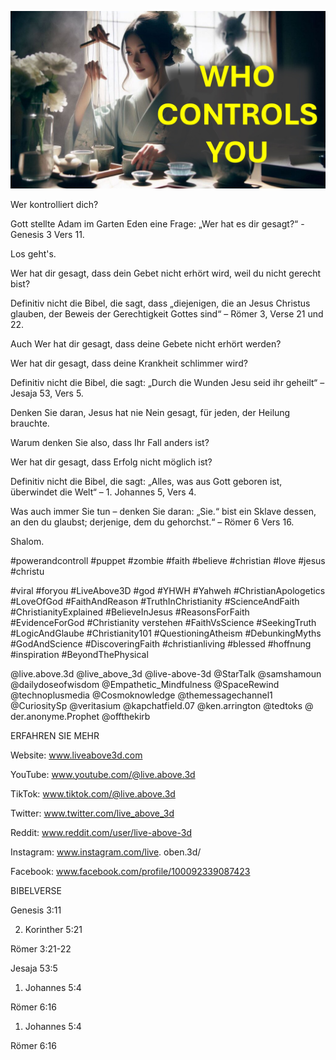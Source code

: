 ![Video cover image](../cover.jpg "cover photo")

Wer kontrolliert dich?

Gott stellte Adam im Garten Eden eine Frage: „Wer hat es dir gesagt?“ - Genesis 3 Vers 11.

Los geht's.

Wer hat dir gesagt, dass dein Gebet nicht erhört wird, weil du nicht gerecht bist?

Definitiv nicht die Bibel, die sagt, dass „diejenigen, die an Jesus Christus glauben, der Beweis der Gerechtigkeit Gottes sind“ – Römer 3, Verse 21 und 22.

Auch Wer hat dir gesagt, dass deine Gebete nicht erhört werden?

Wer hat dir gesagt, dass deine Krankheit schlimmer wird?

Definitiv nicht die Bibel, die sagt: „Durch die Wunden Jesu seid ihr geheilt“ – Jesaja 53, Vers 5.

Denken Sie daran, Jesus hat nie Nein gesagt, für jeden, der Heilung brauchte.

Warum denken Sie also, dass Ihr Fall anders ist?

Wer hat dir gesagt, dass Erfolg nicht möglich ist?

Definitiv nicht die Bibel, die sagt: „Alles, was aus Gott geboren ist, überwindet die Welt“ – 1. Johannes 5, Vers 4.

Was auch immer Sie tun – denken Sie daran: „Sie.“ bist ein Sklave dessen, an den du glaubst; derjenige, dem du gehorchst.“ – Römer 6 Vers 16.

Shalom.

#powerandcontroll #puppet #zombie #faith #believe #christian #love #jesus #christu

#viral #foryou #LiveAbove3D #god #YHWH #Yahweh #ChristianApologetics #LoveOfGod #FaithAndReason #TruthInChristianity #ScienceAndFaith #ChristianityExplained #BelieveInJesus #ReasonsForFaith #EvidenceForGod #Christianity verstehen #FaithVsScience #SeekingTruth #LogicAndGlaube #Christianity101 #QuestioningAtheism #DebunkingMyths #GodAndScience #DiscoveringFaith #christianliving #blessed #hoffnung #inspiration #BeyondThePhysical

@live.above.3d @live_above_3d @live-above-3d @StarTalk @samshamoun @dailydoseofwisdom @Empathetic_Mindfulness @SpaceRewind @technoplusmedia @Cosmoknowledge @themessagechannel1 @CuriositySp @veritasium @kapchatfield.07 @ken.arrington @tedtoks @ der.anonyme.Prophet @offthekirb

ERFAHREN SIE MEHR

Website: www.liveabove3d.com

YouTube: www.youtube.com/@live.above.3d 

TikTok: www.tiktok.com/@live.above.3d

Twitter: www.twitter.com/live_above_3d

Reddit: www.reddit.com/user/live-above-3d

Instagram: www.instagram.com/live. oben.3d/

Facebook: www.facebook.com/profile/100092339087423

BIBELVERSE

Genesis 3:11

2. Korinther 5:21

 Römer 3:21-22

Jesaja 53:5

1. Johannes 5:4

Römer 6:16

1. Johannes 5:4

Römer 6:16